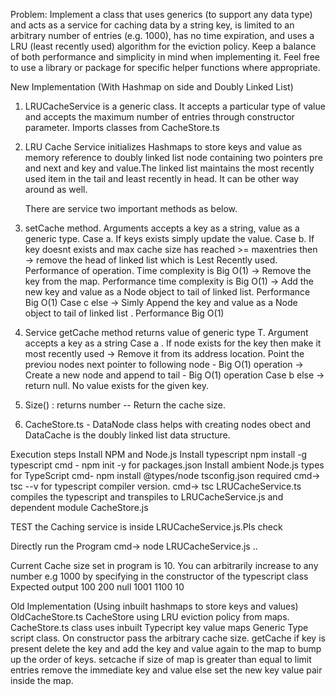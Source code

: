 Problem:
Implement a class that uses generics (to support any data type) and acts as a service for caching data by a string key, is limited to an arbitrary number of entries (e.g. 1000), has no time expiration, and uses a LRU (least recently used) algorithm for the eviction policy. Keep a balance of both performance and simplicity in mind when implementing it. Feel free to use a library or package for specific helper functions where appropriate.

New Implementation (With Hashmap on side and Doubly Linked List)

1. LRUCacheService<T> is a generic class. It accepts a particular type of value and accepts the maximum number of entries through constructor parameter. Imports classes from CacheStore.ts

2. LRU Cache Service initializes Hashmaps to store keys and value as memory reference to doubly linked list node containing two pointers pre and next and key and value.The linked list maintains the most recently used item in the tail  and least recently in head. It can be other way around as well.

    There are service two important methods as below.
3.  setCache method. Arguments accepts a key as a string, value as a generic type. 
    Case a. If keys exists simply update the value.
    Case b. If key doesnt exists and max cache size has reached >= maxentries    then     
        -> remove the head of linked list which is Lest Recently used. Performance of operation. Time complexity is Big O(1)
        -> Remove the key from the map. Performance time complexity is Big O(1)
        -> Add the new key and value as a Node object to tail of linked list.   Performance Big O(1)
Case c else
        -> Simly Append the key and value as a Node object to tail of linked list . Performance Big O(1)

3.  Service getCache method returns value of generic type T. 
    Argument accepts a key as a string
    Case a . If node exists for the key then make it most recently used
                -> Remove it from its address location. Point the previou nodes next pointer to following node - Big O(1) operation
                -> Create a new node and append to tail - Big O(1) operation
    Case b    else 
                -> return null. No value exists for the given key.

4.  Size() : returns number -- Return the cache size.

5.  CacheStore.ts - DataNode class helps with creating nodes obect and DataCache is the doubly linked list data structure.


Execution steps
Install NPM and Node.js 
Install typescript npm install -g typescript
cmd - npm init -y for packages.json
Install ambient Node.js types for TypeScript
cmd- npm install @types/node
tsconfig.json required
cmd-> tsc --v for typescript compiler version.
cmd-> tsc LRUCacheService.ts compiles the typescript and transpiles to LRUCacheService.js and dependent module CacheStore.js

TEST the Caching service is inside LRUCacheService.js.Pls check

Directly run the Program
cmd-> node LRUCacheService.js ..

Current Cache size set in program is 10. You can arbitrarily increase to any number e.g 1000 by specifying in the constructor of the typescript class
Expected output
100
200
null
1001
1100
10








Old Implementation (Using inbuilt hashmaps to store keys and values) OldCacheStore.ts
CacheStore using LRU eviction policy from maps.
CacheStore.ts class uses inbuilt Typecript key value maps
Generic Type script class. On constructor pass the arbitrary cache size. 
getCache if key is present delete the key and add the key and value again to the map to bump up the order of keys.
setcache if size of map is greater than equal to limit entries remove the immediate key and value else set the new key value pair inside the map.